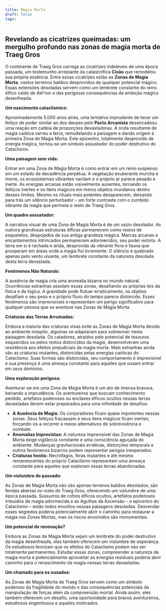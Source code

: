 ```yaml
---
title: Magia Morta
draft: false
tags:
---
```

## Revelando as cicatrizes queimadas: um mergulho profundo nas zonas de magia morta de Traeg Gros

O continente de Traeg Gros carrega as cicatrizes indeléveis de uma época passada, um testemunho arrepiante da catastrófica **Cisão** que remodelou sua própria essência. Entre essas cicatrizes estão as **Zonas de Magia Morta**, vastos terrenos baldios desprovidos de qualquer potencial mágico. Essas extensões desoladas servem como um lembrete constante do reino élfico caído de Ael'nor e das perigosas consequências da ambição mágica desenfreada.

**Um nascimento cataclísmico:**

Aproximadamente 5.000 anos atrás, uma tentativa imprudente de tecer um feitiço de poder similar ao dos deuses pelo **Pacto Arcanista** desencadeou uma reação em cadeia de proporções devastadoras. A onda resultante de magia caótica varreu a terra, remodelando a paisagem e dando origem à primeira Zona de Magia Morta. Este epicentro, totalmente desprovido de energia mágica, tornou-se um símbolo assustador do poder destrutivo do Cataclismo.

**Uma paisagem sem vida:**

Entrar em uma Zona de Magia Morta é como entrar em um reino suspenso em um estado de decadência perpétua. A vegetação exuberante murcha e morre, os ecossistemas vibrantes vacilam e o próprio ar parece pesado e inerte. As energias arcanas estão visivelmente ausentes, tornando os feitiços inertes e os itens mágicos em meros objetos mundanos dentro desses limites. Mesmo os rituais mais potentes desaparecem, deixando para trás um silêncio perturbador – um forte contraste com o zumbido vibrante da magia que permeia o resto de Traeg Gros.

**Um quadro assustador:**

A narrativa visual de uma Zona de Magia Morta é de um vazio desolador. As outrora grandiosas estruturas élficas permanecem como restos de esqueletos, despojados de sua antiga grandeza mágica. Marcas arcanas e encantamentos intrincados permanecem adormecidos, seu poder extinto. A terra em si é rachada e árida, desprovida da vibrante flora e fauna que prosperam em áreas onde a magia flui livremente. O silêncio é quebrado apenas pelo vento uivante, um lembrete constante da natureza desolada desta terra devastada.

**Fenômenos Não Naturais:**

A ausência de magia cria uma anomalia bizarra no mundo natural. Ocorrências estranhas assolam essas zonas, desafiando as próprias leis da física e da lógica. A gravidade pode flutuar erraticamente, os objetos desafiam o seu peso e o próprio fluxo do tempo parece distorcido. Esses fenômenos são imprevisíveis e representam um perigo significativo para qualquer pessoa que se aventure nas Zonas de Magia Morta.

**Criaturas das Terras Arruinadas:**

Embora a maioria das criaturas vivas evite as Zonas de Magia Morta devido ao ambiente inóspito, algumas se adaptaram para sobreviver nesta paisagem desolada. Os catadores, atraídos pelo potencial de tesouros esquecidos ou pelos restos distorcidos da magia, desenvolveram uma resistência aos efeitos prejudiciais da magia morta. Mais estranhas ainda são as criaturas mutantes, distorcidas pelas energias caóticas do Cataclismo. Suas formas são distorcidas, seu comportamento é imprevisível e sua presença é uma ameaça constante para aqueles que ousam entrar em seus domínios.

**Uma exploração perigosa:**

Aventurar-se em uma Zona de Magia Morta é um ato de imensa bravura, beirando a imprudência. Os aventureiros que buscam conhecimento perdido, artefatos poderosos ou enclaves élficos ocultos nessas terras devastadas devem estar preparados para uma infinidade de desafios:

* **A Ausência de Magia:** Os conjuradores ficam quase impotentes nessas zonas. Seus feitiços fracassam e seus itens mágicos ficam inertes, forçando-os a recorrer a meios alternativos de sobrevivência e combate.
* **Anomalias Imprevistas:** A natureza imprevisível das Zonas de Magia Morta exige vigilância constante e uma consciência aguçada do ambiente. Mudanças gravitacionais erráticas, distorções temporais e outros fenômenos bizarros podem representar perigos inesperados.
* **Criaturas hostis:** Necrófagos, feras mutantes e até mesmo remanescentes do próprio Cataclismo representam uma ameaça constante para aqueles que exploram essas terras abandonadas.

**Um vislumbre do passado:**

As Zonas de Magia Morta não são apenas terrenos baldios desolados; são feridas abertas no rosto de Traeg Gros, oferecendo um vislumbre de uma época passada. Sussurros de cofres élficos ocultos, artefatos poderosos imbuídos de magia adormecida e as Agulhas da Ascensão – o epicentro do Cataclismo – estão todos envoltos nessas paisagens desoladas. Desvendar esses segredos poderia potencialmente abrir o caminho para restaurar a magia nas Zonas Mortas, mas os riscos envolvidos são monumentais.

**Um potencial de renovação?**

Embora as Zonas de Magia Morta sejam um lembrete do poder destrutivo da magia desenfreada, elas também oferecem um vislumbre de esperança. Os estudiosos teorizam que os efeitos do Cataclismo podem não ser totalmente permanentes. Estudar essas zonas, compreender a natureza da magia morta e potencialmente aproveitar as energias residuais poderia abrir caminho para o renascimento da magia nessas terras devastadas.

**Um chamado para os ousados:**

As Zonas de Magia Morta de Traeg Gros servem como um símbolo poderoso da fragilidade do mundo e das consequências potenciais da manipulação de forças além da compreensão mortal. Ainda assim, eles também oferecem um desafio, uma oportunidade para bravos aventureiros, estudiosos engenhosos e aqueles motivados.
